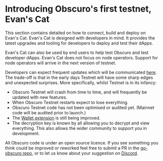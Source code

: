 # Introducing Obscuro's first testnet, Evan's Cat
This section contains detailed on how to connect, build and deploy on Evan's Cat. Evan's Cat is designed with developers in mind. It provides the latest upgrades and tooling for developers to deploy and test their dApps.

Evan's Cat can also be used by end users to help test Obscuro and test developer dApps. Evan's Cat does not focus on node operators. Support for node operators will arrive in the next version of testnet. 

Developers can expect frequent updates which will be communicated [here](https://docs.obscu.ro/testnet/changelog.html). The trade-off is that in the early days Testnet will have some sharp edges and unexpected surprises. More specifically, whilst Testnet is in its infancy:
* Obscuro Testnet will crash from time to time, and will frequently be updated with new features.
* When Obscuro Testnet restarts expect to lose everything.
* Obscuro Testnet code has not been optimised or audited yet. (Mainnet code will be audited prior to launch.)
* The [Wallet extension](https://docs.obscu.ro/wallet-extension/wallet-extension.html) is still being improved.
* The decryption key is known by all allowing you to decrypt and view everything. This also allows the wider community to support you in development.

All Obscuro code is under an open source licence. If you see something you think could be improved or reworked feel free to submit a PR in the [go-obscuro repo](https://github.com/obscuronet/go-obscuro), or to let us know about your suggestion on [Discord](https://discord.com/channels/916052669955727371/945360340613484684). 